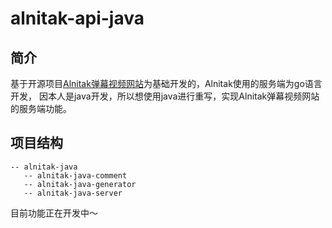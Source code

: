 # alnitak-api-java

## 简介

基于开源项目[Alnitak弹幕视频网站](https://github.com/wangzmgit/alnitak)为基础开发的，Alnitak使用的服务端为go语言开发，
因本人是java开发，所以想使用java进行重写，实现Alnitak弹幕视频网站的服务端功能。

## 项目结构

```
-- alnitak-java
   -- alnitak-java-comment  
   -- alnitak-java-generator
   -- alnitak-java-server
```

目前功能正在开发中～
